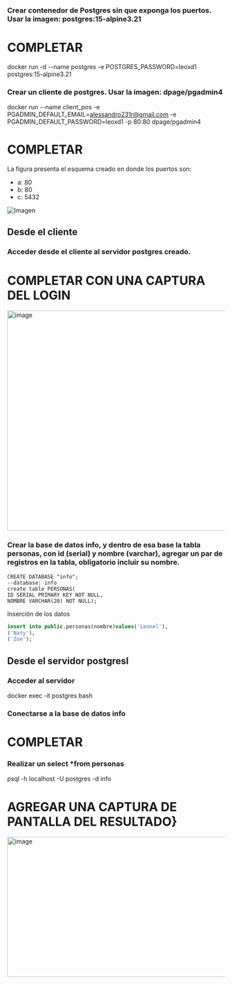 ### Crear contenedor de Postgres sin que exponga los puertos. Usar la imagen: postgres:15-alpine3.21
# COMPLETAR
docker run -d --name postgres -e POSTGRES_PASSWORD=leoxd1 postgres:15-alpine3.21
### Crear un cliente de postgres. Usar la imagen: dpage/pgadmin4
docker run --name client_pos -e PGADMIN_DEFAULT_EMAIL=alessandro231r@gmail.com -e PGADMIN_DEFAULT_PASSWORD=leoxd1 -p 80:80 dpage/pgadmin4
# COMPLETAR

La figura presenta el esquema creado en donde los puertos son:
- a: 80
- b: 80
- c: 5432

![Imagen](esquema-2-ejercicio.PNG)

## Desde el cliente
### Acceder desde el cliente al servidor postgres creado.
# COMPLETAR CON UNA CAPTURA DEL LOGIN
<img width="1131" height="509" alt="image" src="https://github.com/user-attachments/assets/c7f24a3a-6011-4bf2-a94a-a450d98ae2be" />

### Crear la base de datos info, y dentro de esa base la tabla personas, con id (serial) y nombre (varchar), agregar un par de registros en la tabla, obligatorio incluir su nombre.
``` Creación de la tabla
CREATE DATABASE "info";
--database: info
create table PERSONAS( 
ID SERIAL PRIMARY KEY NOT NULL,
NOMBRE VARCHAR(20) NOT NULL);
```
Inserción de los datos
```sql
insert into public.personas(nombre)values('Leonel'),
('Naty'),
('Zoe');
```
## Desde el servidor postgresl
### Acceder al servidor
docker exec -it postgres bash
### Conectarse a la base de datos info
# COMPLETAR
### Realizar un select *from personas
psql -h localhost -U postgres -d info
# AGREGAR UNA CAPTURA DE PANTALLA DEL RESULTADO}
<img width="675" height="324" alt="image" src="https://github.com/user-attachments/assets/78f5ec87-bdb4-4cd7-8e25-a774177d58c4" />

